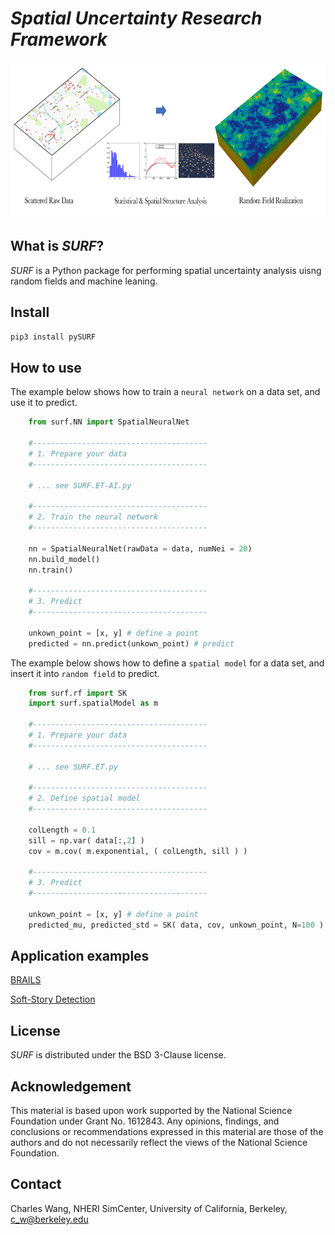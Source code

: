 # <i>Spatial Uncertainty Research Framework</i>

<img src="https://raw.githubusercontent.com/NHERI-SimCenter/SURF/master/docs/images/surf.png" alt="SURF" height="250"/>

## What is <i>SURF</i>?

<i>SURF</i> is a Python package for performing spatial uncertainty analysis uisng random fields and machine leaning.

## Install

```sh
pip3 install pySURF
```

## How to use

The example below shows how to train a `neural network` on a data set, and use it to predict.

```python
    from surf.NN import SpatialNeuralNet

    #---------------------------------------
    # 1. Prepare your data
    #---------------------------------------

    # ... see SURF.ET-AI.py 

    #---------------------------------------
    # 2. Train the neural network
    #---------------------------------------
    
    nn = SpatialNeuralNet(rawData = data, numNei = 20)
    nn.build_model()
    nn.train()

    #---------------------------------------
    # 3. Predict
    #---------------------------------------

    unkown_point = [x, y] # define a point  
    predicted = nn.predict(unkown_point) # predict

```

The example below shows how to define a `spatial model` for a data set, and insert it into `random field` to predict.

```python
    from surf.rf import SK
    import surf.spatialModel as m

    #---------------------------------------
    # 1. Prepare your data
    #---------------------------------------

    # ... see SURF.ET.py 

    #---------------------------------------
    # 2. Define spatial model 
    #---------------------------------------

    colLength = 0.1
    sill = np.var( data[:,2] )
    cov = m.cov( m.exponential, ( colLength, sill ) )

    #---------------------------------------
    # 3. Predict
    #---------------------------------------
    
    unkown_point = [x, y] # define a point  
    predicted_mu, predicted_std = SK( data, cov, unkown_point, N=100 )
```


## Application examples

[BRAILS](https://github.com/NHERI-SimCenter/BRAILS)

[Soft-Story Detection](https://github.com/charlesxwang/Soft-Story-Detection)

## License

<i>SURF</i> is distributed under the BSD 3-Clause license.

## Acknowledgement

This material is based upon work supported by the National Science Foundation under Grant No. 1612843. Any opinions, findings, and conclusions or recommendations expressed in this material are those of the authors and do not necessarily reflect the views of the National Science Foundation.

## Contact

Charles Wang, NHERI SimCenter, University of California, Berkeley, c_w@berkeley.edu